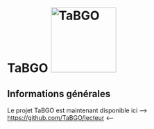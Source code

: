 # TaBGO <img src="[https://github.com/truillet/tabgo_be/blob/main/documentation/images/tabgo.png](https://github.com/TaBGO/lecteur/blob/main/documentation/images/tabgo.png)" width=150 alt="TaBGO">

## Informations générales
Le projet TaBGO est maintenant disponible ici --> https://github.com/TaBGO/lecteur <--
